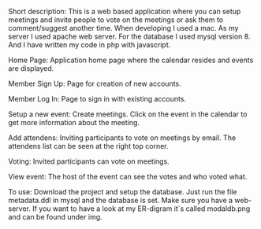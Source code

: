 Short description: This is a web based application where you can setup meetings and invite people to vote on the meetings or ask them to comment/suggest another time. When developing I used a mac. As my server I used apache web server. For the database I used mysql version 8. And I have written my code in php with javascript.

Home Page: Application home page where the calendar resides and events are displayed.

Member Sign Up: Page for creation of new accounts.

Member Log In: Page to sign in with existing accounts.

Setup a new event: Create meetings. Click on the event in the calendar to get more information about the meeting.

Add attendens: Inviting participants to vote on meetings by email. The attendens list can be seen at the right top corner.

Voting: Invited participants can vote on meetings.

View event: The host of the event can see the votes and who voted what.

To use: Download the project and setup the database. Just run the file metadata.ddl in mysql and the database is set. Make sure you have a web-server. If you want to have a look at my ER-digram it´s called modaldb.png and can be found under img.
